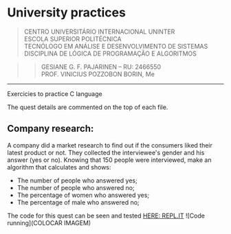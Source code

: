 # University practices

>CENTRO UNIVERSITÁRIO INTERNACIONAL UNINTER   
>ESCOLA SUPERIOR POLITÉCNICA   
>TECNÓLOGO EM ANÁLISE E DESENVOLVIMENTO DE SISTEMAS   
>DISCIPLINA DE LÓGICA DE PROGRAMAÇÃO E ALGORITMOS
  
  >>GESIANE G. F. PAJARINEN – RU: 2466550   
  >>PROF. VINICIUS POZZOBON BORIN, Me
  ***


Exercicies to practice C language

The quest details are commented on the top of each file.

## Company research:

A company did a market research to find out if the consumers liked their latest product or not. They collected the interviewee's gender and his answer (yes or no). Knowing that 150 people were interviewed, make an algorithm that calculates and shows:
* The number of people who answered yes;
* The number of people who answered no;
* The percentage of women who answered yes;
* The percentage of male who answered no;

The code for this quest can be seen and tested [HERE: REPL.IT](https://company-research.gesiane.repl.run/)
![Code running](COLOCAR IMAGEM)

